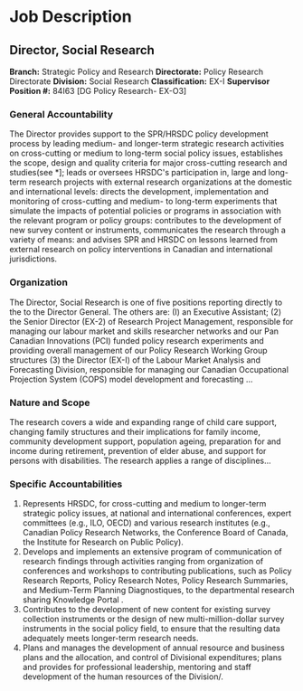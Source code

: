# Job Description

## Director, Social Research

**Branch:** Strategic Policy and Research
**Directorate:** Policy Research Directorate
**Division:** Social Research
**Classification:** EX-I
**Supervisor Position #:** 84I63 [DG Policy Research- EX-O3]

### General Accountability

The Director provides support to the SPR/HRSDC policy development process by leading medium- and longer-term strategic research activities on cross-cutting or medium to long-term social policy issues, establishes the scope, design and quality criteria for major cross-cutting research and studies(see *]; leads or oversees HRSDC's participation in, large and long-term research projects with external research organizations at the domestic and international levels: directs the development, implementation and monitoring of cross-cutting and medium- to long-term experiments that simulate the impacts of potential policies or programs in association with the relevant program or policy groups: contributes to the development of new survey content or instruments, communicates the research through a variety of means: and advises SPR and HRSDC on lessons learned from external research on policy interventions in Canadian and international jurisdictions.

### Organization

The Director, Social Research is one of five positions reporting directly to the to the Director General. The others are: (I) an Executive Assistant; (2) the Senior Director (EX-2) of Research Project Management, responsible for managing our labour market and skills researcher networks and our Pan Canadian Innovations (PCI) funded policy research experiments and providing overall management of our Policy Research Working Group structures (3) the Director (EX-I) of the Labour Market Analysis and Forecasting Division, responsible for managing our Canadian Occupational Projection System (COPS) model development and forecasting ...

### Nature and Scope

The research covers a wide and expanding range of child care support, changing family structures and their implications for family income, community development support, population ageing, preparation for and income during retirement, prevention of elder abuse, and support for persons with disabilities. The research applies a range of disciplines...

### Specific Accountabilities

1.  Represents HRSDC, for cross-cutting and medium to longer-term strategic policy issues, at national and international conferences, expert committees (e.g., ILO, OECD) and various research institutes (e.g., Canadian Policy Research Networks, the Conference Board of Canada, the Institute for Research on Public Policy).
2.  Develops and implements an extensive program of communication of research findings through activities ranging from organization of conferences and workshops to contributing publications, such as Policy Research Reports, Policy Research Notes, Policy Research Summaries, and Medium-Term Planning Diagnostiques, to the departmental research sharing Knowledge Portal .
3.  Contributes to the development of new content for existing survey collection instruments or the design of new multi-million-dollar survey instruments in the social policy field, to ensure that the resulting data adequately meets longer-term research needs.
4.  Plans and manages the development of annual resource and business plans and the allocation, and control of Divisional expenditures; plans and provides for professional leadership, mentoring and staff development of the human resources of the Division/.
